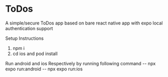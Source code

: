 # ToDos
A simple/secure ToDos app based on bare react native app with expo local authentication support

Setup Instructions
1. npm i
2. cd ios and pod install

Run android and ios Respectively by running following command
-- npx expo run:android
-- npx expo run:ios